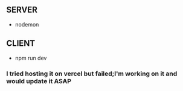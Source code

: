 ## SERVER
- nodemon

## CLIENT
- npm run dev

### I tried hosting it on vercel but failed;I'm working on it and would update it ASAP


